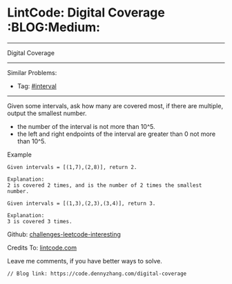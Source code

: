 # LintCode: Digital Coverage     :BLOG:Medium:


---

Digital Coverage  

---

Similar Problems:  
-   Tag: [#interval](https://code.dennyzhang.com/tag/interval)

---

Given some intervals, ask how many are covered most, if there are multiple, output the smallest number.  

-   the number of the interval is not more than 10^5.
-   the left and right endpoints of the interval are greater than 0 not more than 10^5.

Example  

    Given intervals = [(1,7),(2,8)], return 2.
    
    Explanation:
    2 is covered 2 times, and is the number of 2 times the smallest number.

    Given intervals = [(1,3),(2,3),(3,4)], return 3.
    
    Explanation:
    3 is covered 3 times.

Github: [challenges-leetcode-interesting](https://github.com/DennyZhang/challenges-leetcode-interesting/tree/master/digital-coverage)  

Credits To: [lintcode.com](https://www.lintcode.com/problem/digital-coverage/description)  

Leave me comments, if you have better ways to solve.  

    // Blog link: https://code.dennyzhang.com/digital-coverage